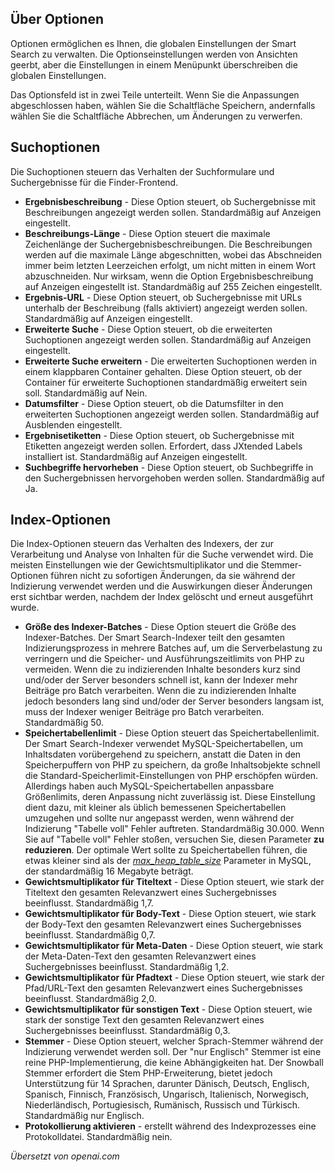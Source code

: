 <!-- Filename: Smart_Search_configuration_options / Display title: Intelligente Suchoptionen -->

## Über Optionen

Optionen ermöglichen es Ihnen, die globalen Einstellungen der Smart Search zu verwalten. Die Optionseinstellungen werden von Ansichten geerbt, aber die Einstellungen in einem Menüpunkt überschreiben die globalen Einstellungen.

Das Optionsfeld ist in zwei Teile unterteilt. Wenn Sie die Anpassungen abgeschlossen haben, wählen Sie die Schaltfläche Speichern, andernfalls wählen Sie die Schaltfläche Abbrechen, um Änderungen zu verwerfen.

## Suchoptionen

Die Suchoptionen steuern das Verhalten der Suchformulare und Suchergebnisse für die Finder-Frontend.

- **Ergebnisbeschreibung** - Diese Option steuert, ob Suchergebnisse mit Beschreibungen angezeigt werden sollen. Standardmäßig auf Anzeigen eingestellt.
- **Beschreibungs-Länge** - Diese Option steuert die maximale Zeichenlänge der Suchergebnisbeschreibungen. Die Beschreibungen werden auf die maximale Länge abgeschnitten, wobei das Abschneiden immer beim letzten Leerzeichen erfolgt, um nicht mitten in einem Wort abzuschneiden. Nur wirksam, wenn die Option Ergebnisbeschreibung auf Anzeigen eingestellt ist. Standardmäßig auf 255 Zeichen eingestellt.
- **Ergebnis-URL** - Diese Option steuert, ob Suchergebnisse mit URLs unterhalb der Beschreibung (falls aktiviert) angezeigt werden sollen. Standardmäßig auf Anzeigen eingestellt.
- **Erweiterte Suche** - Diese Option steuert, ob die erweiterten Suchoptionen angezeigt werden sollen. Standardmäßig auf Anzeigen eingestellt.
- **Erweiterte Suche erweitern** - Die erweiterten Suchoptionen werden in einem klappbaren Container gehalten. Diese Option steuert, ob der Container für erweiterte Suchoptionen standardmäßig erweitert sein soll. Standardmäßig auf Nein.
- **Datumsfilter** - Diese Option steuert, ob die Datumsfilter in den erweiterten Suchoptionen angezeigt werden sollen. Standardmäßig auf Ausblenden eingestellt.
- **Ergebnisetiketten** - Diese Option steuert, ob Suchergebnisse mit Etiketten angezeigt werden sollen. Erfordert, dass JXtended Labels installiert ist. Standardmäßig auf Anzeigen eingestellt.
- **Suchbegriffe hervorheben** - Diese Option steuert, ob Suchbegriffe in den Suchergebnissen hervorgehoben werden sollen. Standardmäßig auf Ja.

## Index-Optionen

Die Index-Optionen steuern das Verhalten des Indexers, der zur Verarbeitung und Analyse von Inhalten für die Suche verwendet wird. Die meisten Einstellungen wie der Gewichtsmultiplikator und die Stemmer-Optionen führen nicht zu sofortigen Änderungen, da sie während der Indizierung verwendet werden und die Auswirkungen dieser Änderungen erst sichtbar werden, nachdem der Index gelöscht und erneut ausgeführt wurde.

- **Größe des Indexer-Batches** - Diese Option steuert die Größe des Indexer-Batches. Der Smart Search-Indexer teilt den gesamten Indizierungsprozess in mehrere Batches auf, um die Serverbelastung zu verringern und die Speicher- und Ausführungszeitlimits von PHP zu vermeiden. Wenn die zu indizierenden Inhalte besonders kurz sind und/oder der Server besonders schnell ist, kann der Indexer mehr Beiträge pro Batch verarbeiten. Wenn die zu indizierenden Inhalte jedoch besonders lang sind und/oder der Server besonders langsam ist, muss der Indexer weniger Beiträge pro Batch verarbeiten. Standardmäßig 50.
- **Speichertabellenlimit** - Diese Option steuert das Speichertabellenlimit. Der Smart Search-Indexer verwendet MySQL-Speichertabellen, um Inhaltsdaten vorübergehend zu speichern, anstatt die Daten in den Speicherpuffern von PHP zu speichern, da große Inhaltsobjekte schnell die Standard-Speicherlimit-Einstellungen von PHP erschöpfen würden. Allerdings haben auch MySQL-Speichertabellen anpassbare Größenlimits, deren Anpassung nicht zuverlässig ist. Diese Einstellung dient dazu, mit kleiner als üblich bemessenen Speichertabellen umzugehen und sollte nur angepasst werden, wenn während der Indizierung "Tabelle voll" Fehler auftreten. Standardmäßig 30.000. Wenn Sie auf "Tabelle voll" Fehler stoßen, versuchen Sie, diesen Parameter **zu reduzieren**. Der optimale Wert sollte zu Speichertabellen führen, die etwas kleiner sind als der <a href="http://dev.mysql.com/doc/refman/5.1/en/server-system-variables.html#sysvar_max_heap_table_size" rel="nofollow noreferrer noopener"><em>max_heap_table_size</em></a> Parameter in MySQL, der standardmäßig 16 Megabyte beträgt.
- **Gewichtsmultiplikator für Titeltext** - Diese Option steuert, wie stark der Titeltext den gesamten Relevanzwert eines Suchergebnisses beeinflusst. Standardmäßig 1,7.
- **Gewichtsmultiplikator für Body-Text** - Diese Option steuert, wie stark der Body-Text den gesamten Relevanzwert eines Suchergebnisses beeinflusst. Standardmäßig 0,7.
- **Gewichtsmultiplikator für Meta-Daten** - Diese Option steuert, wie stark der Meta-Daten-Text den gesamten Relevanzwert eines Suchergebnisses beeinflusst. Standardmäßig 1,2.
- **Gewichtsmultiplikator für Pfadtext** - Diese Option steuert, wie stark der Pfad/URL-Text den gesamten Relevanzwert eines Suchergebnisses beeinflusst. Standardmäßig 2,0.
- **Gewichtsmultiplikator für sonstigen Text** - Diese Option steuert, wie stark der sonstige Text den gesamten Relevanzwert eines Suchergebnisses beeinflusst. Standardmäßig 0,3.
- **Stemmer** - Diese Option steuert, welcher Sprach-Stemmer während der Indizierung verwendet werden soll. Der "nur Englisch" Stemmer ist eine reine PHP-Implementierung, die keine Abhängigkeiten hat. Der Snowball Stemmer erfordert die Stem PHP-Erweiterung, bietet jedoch Unterstützung für 14 Sprachen, darunter Dänisch, Deutsch, Englisch, Spanisch, Finnisch, Französisch, Ungarisch, Italienisch, Norwegisch, Niederländisch, Portugiesisch, Rumänisch, Russisch und Türkisch. Standardmäßig nur Englisch.
- **Protokollierung aktivieren** - erstellt während des Indexprozesses eine Protokolldatei. Standardmäßig nein.

*Übersetzt von openai.com*

